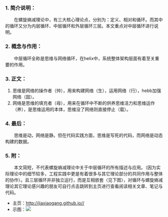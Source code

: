 ### 1. 简介说明：
　　在螺旋熵减理论中，有三大核心理论点，分别为：定义、相对和循环。而其中的循环又分为内层循环、中层循环和外层循环三层。本文重点对中层循环进行说明。

### 2. 概念与作用：
　　中层循环全称是思维与网络循环，在helix中，系统整体架构层面有着至关重要的作用。

### 3. 正文：
1. 思维是网络的操作者（帅），用来构建网络（生），运用网络（行），hebb加强网络（固）。
2. 网络是思维的填充者（母），用来在循环中不断的供养思维活力和思维运作（养），是思维运用的本体，思维没了网络则直接停止（载）。

### 4. 最后：
　　思维是动，网络是静。但在代码实践方面，思维是写死的代码，而网络是动态构建的数据。

### 5. 附：
　　本文简短，不代表螺旋熵减理论中关于中层循环的所有描述与应用。（因为实际理论中的细节较多，工程实践中更是有着很多与其它理论部分的共同作用与整体的协作）。且三层循环并非独立运行，而是互相嵌套〈见下图〉，对循环与螺旋熵减理论其它理论感兴趣的朋友可自行点击跳转到主页进行查看阅读相关文章、笔记与代码。


* 主页：<http://jiaxiaogang.github.io//>
* 示图：![](../手写笔记/assets/54_三层循环.png)
